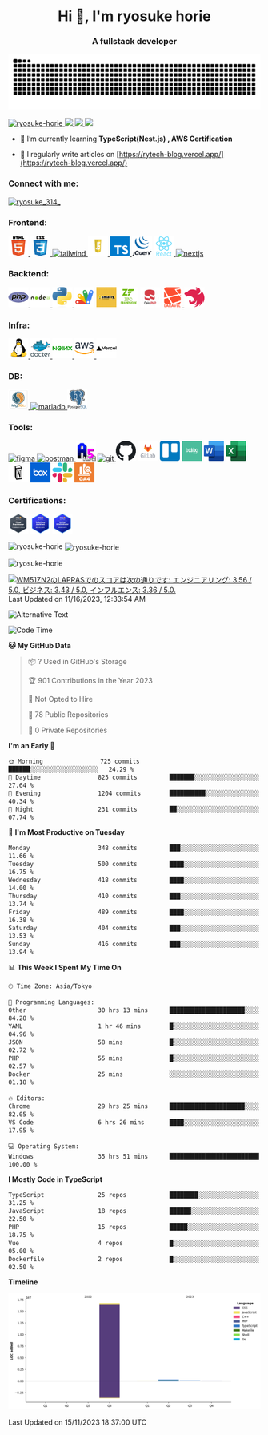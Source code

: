 <h1 align="center">Hi 👋, I'm ryosuke horie</h1>
<h3 align="center">A fullstack developer</h3>

<!-- snakegame SVG -->
![snake svg](https://github.com/ryosuke-horie/ryosuke-horie/blob/output/github-contribution-grid-snake.svg)

<p align="left">
  <a href="https://github.com/ryosuke-horie/ryosuke-horie/">
    <img src="https://komarev.com/ghpvc/?username=ryosuke-horie" alt="ryosuke-horie" />
  </a>
  <a href="https://github.com/ryosuke-horie">
    <img height="20" src="https://img.shields.io/github/followers/ryosuke-horie?label=follow&logo=github&style=flat" />
  </a>
  </a>
  <a href="http://qiita.com/ryosuke-horie">
    <img height="20" src="https://qiita-badge.apiapi.app/s/ryosuke-horie/posts.svg" />
  </a>
  <//qiita.com/ryosuke-horie">
    <img height="20" src="https://qiita-badge.apiapi.app/s/ryosuke-horie/contributions.svg" />
  </a>
</p>

- 🌱 I’m currently learning **TypeScript(Nest.js) , AWS Certification**

- 📝 I regularly write articles on [https://rytech-blog.vercel.app/](https://rytech-blog.vercel.app/)

<h3 align="left">Connect with me:</h3>
<p align="left">
<a href="https://twitter.com/ryosuke_314_" target="blank"><img align="center" src="https://raw.githubusercontent.com/rahuldkjain/github-profile-readme-generator/master/src/images/icons/Social/twitter.svg" alt="ryosuke_314_" height="30" width="40" /></a>
</p>

<h3 align="left">Frontend:</h3>
<p align="left">
  <!-- HTML -->
  <a href="https://www.w3.org/html/" target="_blank" rel="noreferrer">
    <img src="https://raw.githubusercontent.com/devicons/devicon/master/icons/html5/html5-original-wordmark.svg" alt="html5" width="40" height="40"/>
  </a>
  <!-- CSS -->
  <a href="https://www.w3schools.com/css/" target="_blank" rel="noreferrer">
    <img src="https://raw.githubusercontent.com/devicons/devicon/master/icons/css3/css3-original-wordmark.svg" alt="css3" width="40" height="40"/>
  </a>
  <!-- Tailwindcss -->
  <a href="https://tailwindcss.com/" target="_blank" rel="noreferrer">
    <img src="https://www.vectorlogo.zone/logos/tailwindcss/tailwindcss-icon.svg" alt="tailwind"  width="40" height="40"/>
  </a>
  <!-- Javascript -->
  <a href="https://developer.mozilla.org/en-US/docs/Web/JavaScript" target="_blank" rel="noreferrer">
    <img src="https://github.com/ryosuke-horie/ryosuke-horie/blob/main/assets/Javascript.png" alt="javascript" width="40" height="40"/>
  </a>
  <!-- TypeScript -->
  <a href="https://www.typescriptlang.org/" target="_blank" rel="noreferrer">
    <img src="https://raw.githubusercontent.com/devicons/devicon/master/icons/typescript/typescript-original.svg" alt="typescript" width="40" height="40"/>
  </a>
  <!-- JQuery -->
  <img src="https://github.com/ryosuke-horie/ryosuke-horie/blob/main/assets/JQuery.png" alt="JQuery" width="40" height="40"/>
  <!-- Reactjs -->
  <a href="https://reactjs.org/" target="_blank" rel="noreferrer">
    <img src="https://raw.githubusercontent.com/devicons/devicon/master/icons/react/react-original-wordmark.svg" alt="react" width="40" height="40"/>
  </a>
  <!-- Nextjs -->
  <a href="https://nextjs.org/" target="_blank" rel="noreferrer">
    <img src="https://cdn.worldvectorlogo.com/logos/nextjs-2.svg" alt="nextjs" width="40" height="40"/>
  </a>
</p>

<h3 align="left">Backtend:</h3>
<p align="left">
  <!-- PHP -->
  <a href="https://www.php.net" target="_blank" rel="noreferrer">
    <img src="https://raw.githubusercontent.com/devicons/devicon/master/icons/php/php-original.svg" alt="php" width="40" height="40"/>
  </a>
  <!-- Nodejs -->
  <a href="https://nodejs.org" target="_blank" rel="noreferrer">
    <img src="https://raw.githubusercontent.com/devicons/devicon/master/icons/nodejs/nodejs-original-wordmark.svg" alt="nodejs" width="40" height="40"/>
  </a>
  <!-- Python -->
  <a href="https://www.python.org" target="_blank" rel="noreferrer  ">
    <img src="https://github.com/ryosuke-horie/ryosuke-horie/blob/main/assets/Python.jpg" alt="python" width="40" height="40"/>
  </a>
  <!-- GoogleAppsScript -->
  <img src="https://github.com/ryosuke-horie/ryosuke-horie/blob/main/assets/GAS.png" alt="GoogleAppsScript" width="40" height="40"/>
  <!-- Smarty -->
  <img src="https://github.com/ryosuke-horie/ryosuke-horie/blob/main/assets/Smarty.jpg" alt="Smarty" width="40" height="40"/>
  <!-- ZendFramework -->
  <img src="https://github.com/ryosuke-horie/ryosuke-horie/blob/main/assets/Zend.png" alt="ZendFramework" width="40" height="40"/>
  <!-- CakePHP -->
  <img src="https://github.com/ryosuke-horie/ryosuke-horie/blob/main/assets/Cakephp.jpg" alt="CakePHP" width="40" height="40"/>
  <!-- Laravel -->
  <a href="https://laravel.com/" target="_blank" rel="noreferrer">
    <img src="https://github.com/ryosuke-horie/ryosuke-horie/blob/main/assets/Laravel.png" alt="laravel" width="40" height="40"/>
  </a>
  <!-- Nestjs -->
  <a href="https://nestjs.com/" target="_blank" rel="noreferrer">
    <img src="https://raw.githubusercontent.com/devicons/devicon/master/icons/nestjs/nestjs-plain.svg" alt="nestjs" width="40" height="40"/>
  </a>
</p>

<h3 align="left">Infra:</h3>
<p align="left">
  <!-- Linux -->
  <a href="https://www.linux.org/" target="_blank" rel="noreferrer">
    <img src="https://raw.githubusercontent.com/devicons/devicon/master/icons/linux/linux-original.svg" alt="linux" width="40" height="40"/>
  </a>
  <!-- Docker -->
  <a href="https://www.docker.com/" target="_blank" rel="noreferrer">
   <img src="https://raw.githubusercontent.com/devicons/devicon/master/icons/docker/docker-original-wordmark.svg" alt="docker" width="40" height="40"/>
  </a>
  <!-- Nginx -->
  <a href="https://www.nginx.com" target="_blank" rel="noreferrer">
    <img src="https://raw.githubusercontent.com/devicons/devicon/master/icons/nginx/nginx-original.svg" alt ="nginx" width="40" height="40"/>
  </a>
  <!-- AWS -->
  <a href="https://aws.amazon.com" target="_blank" rel="noreferrer">
    <img src="https://raw.githubusercontent.com/devicons/devicon/master/icons/amazonwebservices/amazonwebservices-original-wordmark.svg" alt="aws" width="40" height="40"/>
  </a>
  <!-- Vercel -->
  <img src="https://github.com/ryosuke-horie/ryosuke-horie/blob/main/assets/Vercel.png" alt="Vercel" width="40" height="40"/>
</p>

<h3 align="left">DB:</h3>
<p align="left">
  <!-- MySQL -->
  <a href="https://www.mysql.com/" target="_blank" rel="noreferrer">
    <img src="https://github.com/ryosuke-horie/ryosuke-horie/blob/main/assets/MySQL.png" alt="mysql" width="40" height="40"/>
  </a>
  <!-- MariaDB -->
  <a href="https://mariadb.org/" target="_blank" rel="noreferrer">
    <img src="https://www.vectorlogo.zone/logos/mariadb/mariadb-icon.svg" alt="mariadb" width="40" height="40"/>
  </a>
  <!-- postgres -->
  <a href="https://www.postgresql.org" target="_blank" rel="noreferrer">
    <img src="https://raw.githubusercontent.com/devicons/devicon/master/icons/postgresql/postgresql-original-wordmark.svg" alt="postgresql" width="40" height="40"/>
  </a>
</p>

<h3 align="left">Tools:</h3>
<p align="left">
  <!-- 開発向け -->
   <!-- Figma -->
   <a href="https://www.figma.com/" target="_blank" rel="noreferrer">
    <img src="https://www.vectorlogo.zone/logos/figma/figma-icon.svg" alt="figma" width="40" height="40"/>
  </a>
  <!-- Postman -->
  <a href="https://postman.com" target="_blank" rel="noreferrer">
    <img src="https://www.vectorlogo.zone/logos/getpostman/getpostman-icon.svg" alt="postman" width="40" height="40"/>
  </a>
  <!-- A5M2 -->
  <img src="https://github.com/ryosuke-horie/ryosuke-horie/blob/main/assets/A5M2.jpg" alt="A5M2" width="40" height="40"/>
  <!-- Git -->
  <a href="https://git-scm.com/" target="_blank" rel="noreferrer">
    <img src="https://www.vectorlogo.zone/logos/git-scm/git-scm-icon.svg" alt="git" width="40" height="40"/>
  </a>
  <!-- Github -->
  <img src="https://github.com/ryosuke-horie/ryosuke-horie/blob/main/assets/Github.png" alt="Github" width="40" height="40"/>
  <!-- Gitlab -->
  <img src="https://github.com/ryosuke-horie/ryosuke-horie/blob/main/assets/Gitlab.png" alt="Gitlab" width="40" height="40"/>
  <!-- タスク管理系 -->
  <!-- Trello -->
  <img src="https://github.com/ryosuke-horie/ryosuke-horie/blob/main/assets/Trello.png" alt="Trello" width="40" height="40"/>
  <!-- Backlog -->
  <img src="https://github.com/ryosuke-horie/ryosuke-horie/blob/main/assets/Backlog.jpg" alt="Backlog" width="40" height="40"/>
  <!-- ドキュメント系・その他 -->
  <!-- Word -->
  <img src="https://github.com/ryosuke-horie/ryosuke-horie/blob/main/assets/word.jpg" alt="Word" width="40" height="40"/>
  <!-- Excel -->
  <img src="https://github.com/ryosuke-horie/ryosuke-horie/blob/main/assets/Excel.jpg" alt="Excel" width="40" height="40"/>
  <!-- Notion -->
  <img src="https://github.com/ryosuke-horie/ryosuke-horie/blob/main/assets/Notion.png" alt="Notion" width="40" height="40"/>
  <!-- Box -->
  <img src="https://github.com/ryosuke-horie/ryosuke-horie/blob/main/assets/Box.png" alt="Box" width="40" height="40"/>
  <!-- Slack -->
  <img src="https://github.com/ryosuke-horie/ryosuke-horie/blob/main/assets/Slack.png" alt="Slack" width="40" height="40"/>
  <!-- GA4 -->
  <img src="https://github.com/ryosuke-horie/ryosuke-horie/blob/main/assets/GA4.png" alt="GA4" width="40" height="40"/>
</p>

<h3 align="left">Certifications:</h3>
<p align="left">
    <!-- CLF -->
    <img src="https://github.com/ryosuke-horie/ryosuke-horie/blob/main/assets/CLF.jpg" alt="CLF" width="40" height="40"/>
    <!-- SAA -->
    <img src="https://github.com/ryosuke-horie/ryosuke-horie/blob/main/assets/SAA.jpg" alt="SAA" width="40" height="40"/>
    <!-- SOA -->
    <img src="https://github.com/ryosuke-horie/ryosuke-horie/blob/main/assets/SOA.jpg" alt="SOA" width="40" height="40"/>
</p>

<p><img align="left" src="https://github-readme-stats.vercel.app/api/top-langs?username=ryosuke-horie&show_icons=true&locale=en&layout=compact&hide=javascript,css,html,scss,CMake" alt="ryosuke-horie" /></p>

<p>&nbsp;<img align="center" src="https://github-readme-stats.vercel.app/api?username=ryosuke-horie&show_icons=true&locale=en" alt="ryosuke-horie" /></p>

<p><img align="center" src="https://github-readme-streak-stats.herokuapp.com/?user=ryosuke-horie&" alt="ryosuke-horie" /></p>

<!--START_SECTION:lapras-card-->
<p ><a href="https://lapras.com/public/WM51ZN2" target="_blank" rel="noopener noreferrer"><img alt="WM51ZN2のLAPRASでのスコアは次の通りです: エンジニアリング: 3.56 / 5.0, ビジネス: 3.43 / 5.0, インフルエンス: 3.36 / 5.0." src="https://lapras-card-generator.vercel.app/api/svg?e=3.56&b=3.43&i=3.36&b1=%23020E27&b2=%230E5593&i1=%23030E21&i2=%231688BF&l=ja" width="400" ></a>  
Last Updated on 11/16/2023, 12:33:54 AM</p>
<!--END_SECTION:lapras-card-->

<img
  src="https://github.com/ryosuke-horie/ryosuke-horie/blob/output/images/stat.svg"
  alt="Alternative Text"
/>

<!--START_SECTION:waka-->
![Code Time](http://img.shields.io/badge/Code%20Time-750%20hrs%2039%20mins-blue)

**🐱 My GitHub Data** 

> 📦 ? Used in GitHub's Storage 
 > 
> 🏆 901 Contributions in the Year 2023
 > 
> 🚫 Not Opted to Hire
 > 
> 📜 78 Public Repositories 
 > 
> 🔑 0 Private Repositories 
 > 
**I'm an Early 🐤** 

```text
🌞 Morning                725 commits         ██████░░░░░░░░░░░░░░░░░░░   24.29 % 
🌆 Daytime                825 commits         ███████░░░░░░░░░░░░░░░░░░   27.64 % 
🌃 Evening                1204 commits        ██████████░░░░░░░░░░░░░░░   40.34 % 
🌙 Night                  231 commits         ██░░░░░░░░░░░░░░░░░░░░░░░   07.74 % 
```
📅 **I'm Most Productive on Tuesday** 

```text
Monday                   348 commits         ███░░░░░░░░░░░░░░░░░░░░░░   11.66 % 
Tuesday                  500 commits         ████░░░░░░░░░░░░░░░░░░░░░   16.75 % 
Wednesday                418 commits         ████░░░░░░░░░░░░░░░░░░░░░   14.00 % 
Thursday                 410 commits         ███░░░░░░░░░░░░░░░░░░░░░░   13.74 % 
Friday                   489 commits         ████░░░░░░░░░░░░░░░░░░░░░   16.38 % 
Saturday                 404 commits         ███░░░░░░░░░░░░░░░░░░░░░░   13.53 % 
Sunday                   416 commits         ███░░░░░░░░░░░░░░░░░░░░░░   13.94 % 
```


📊 **This Week I Spent My Time On** 

```text
🕑︎ Time Zone: Asia/Tokyo

💬 Programming Languages: 
Other                    30 hrs 13 mins      █████████████████████░░░░   84.28 % 
YAML                     1 hr 46 mins        █░░░░░░░░░░░░░░░░░░░░░░░░   04.96 % 
JSON                     58 mins             █░░░░░░░░░░░░░░░░░░░░░░░░   02.72 % 
PHP                      55 mins             █░░░░░░░░░░░░░░░░░░░░░░░░   02.57 % 
Docker                   25 mins             ░░░░░░░░░░░░░░░░░░░░░░░░░   01.18 % 

🔥 Editors: 
Chrome                   29 hrs 25 mins      █████████████████████░░░░   82.05 % 
VS Code                  6 hrs 26 mins       ████░░░░░░░░░░░░░░░░░░░░░   17.95 % 

💻 Operating System: 
Windows                  35 hrs 51 mins      █████████████████████████   100.00 % 
```

**I Mostly Code in TypeScript** 

```text
TypeScript               25 repos            ████████░░░░░░░░░░░░░░░░░   31.25 % 
JavaScript               18 repos            ██████░░░░░░░░░░░░░░░░░░░   22.50 % 
PHP                      15 repos            █████░░░░░░░░░░░░░░░░░░░░   18.75 % 
Vue                      4 repos             █░░░░░░░░░░░░░░░░░░░░░░░░   05.00 % 
Dockerfile               2 repos             █░░░░░░░░░░░░░░░░░░░░░░░░   02.50 % 
```



**Timeline**

![Lines of Code chart](https://raw.githubusercontent.com/ryosuke-horie/ryosuke-horie/main/assets/bar_graph.png)


 Last Updated on 15/11/2023 18:37:00 UTC
<!--END_SECTION:waka-->
